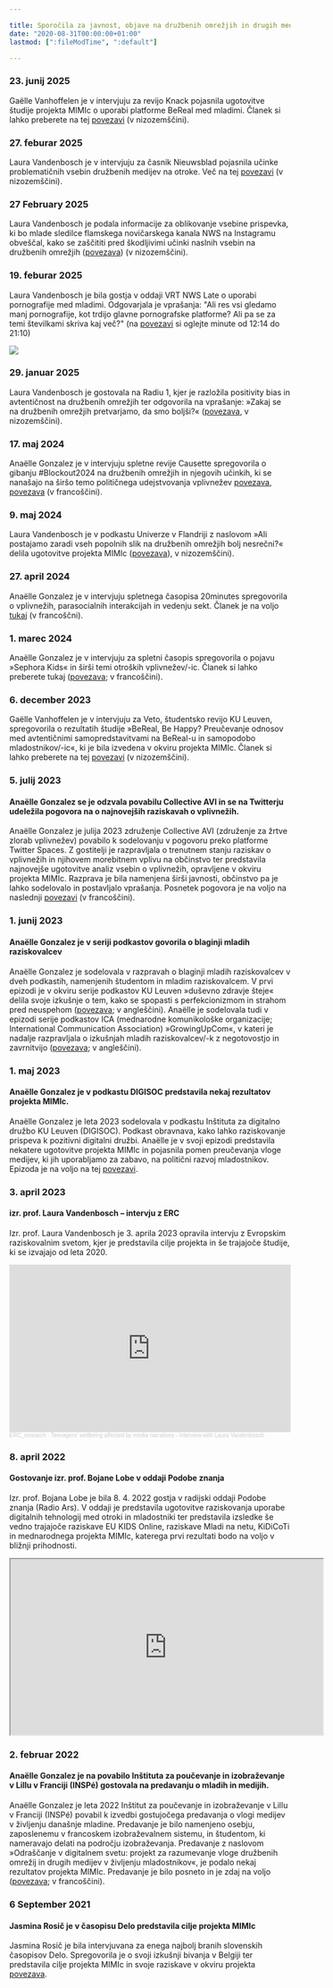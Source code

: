 ```yaml
---

title: Sporočila za javnost, objave na družbenih omrežjih in drugih medijih
date: "2020-08-31T00:00:00+01:00"
lastmod: [":fileModTime", ":default"]

---
```


### 23. junij 2025
Gaëlle Vanhoffelen je v intervjuju za revijo Knack pojasnila ugotovitve študije projekta MIMIc o uporabi platforme BeReal med mladimi. Članek si lahko preberete na tej [povezavi](https://www.knack.be/nieuws/technologie/bereal-in-vrije-val-wat-is-er-misgelopen-met-de-authentieke-sociale-media-app/) (v nizozemščini).

### 27. feburar 2025

Laura Vandenbosch je v intervjuju za časnik Nieuwsblad pojasnila učinke problematičnih vsebin družbenih medijev na otroke. Več na tej [povezavi](https://www.nieuwsblad.be/cnt/dmf20250227_93798586) (v nizozemščini).

### 27 February 2025

Laura Vandenbosch je podala informacije za oblikovanje vsebine prispevka, ki bo mlade sledilce flamskega novičarskega kanala NWS na Instagramu obveščal, kako se zaščititi pred škodljivimi učinki naslnih vsebin na družbenih omrežjih ([povezava](https://www.instagram.com/p/DGla2-eM-gb/?img_index=3&igsh=MXR4a2w3ZXhsemZuMA==)) (v nizozemščini).

### 19. feburar 2025

Laura Vandenbosch je bila gostja v oddaji VRT NWS Late o uporabi pornografije med mladimi. Odgovarjala je vprašanja: "Ali res vsi gledamo manj pornografije, kot trdijo glavne pornografske platforme? Ali pa se za temi številkami skriva kaj več?" (na [povezavi](https://www.vrt.be/vrtmax/a-z/vrt-nws-laat/2025/vrt-nws-laat-d20250219/) si oglejte minute od 12:14 do 21:10)

![](/img/vrt.jpeg)

### 29. januar 2025

Laura Vandenbosch je gostovala na Radiu 1, kjer je razložila positivity bias in avtentičnost na družbenih omrežjih ter odgovorila na vprašanje: »Zakaj se na družbenih omrežjih pretvarjamo, da smo boljši?« ([povezava](https://www.vrt.be/vrtmax/luister/radio/d/de-wereld-van-sofie~11-65/de-wereld-van-sofie~11-31846-0/fragment~8976e0e4-061d-4944-bd65-ba16e40ec431/), v nizozemščini).

### 17. maj 2024

Anaëlle Gonzalez je v intervjuju spletne revije Causette spregovorila o gibanju #Blockout2024 na družbenih omrežjih in njegovih učinkih, ki se nanašajo na širšo temo političnega udejstvovanja vplivnežev [povezava](https://www.causette.fr/societe/humeurs/le-mouvement-blockout2024-qui-appelle-a-bloquer-des-personnalites-ne-prenant-pas-position-pour-gaza-peut-il-vraiment-avoir-un-impact/), [povezava](https://www.instagram.com/p/C7EqcMHMjTY/?utm_source=ig_web_copy_link) (v francoščini).

### 9. maj 2024

Laura Vandenbosch je v podkastu Univerze v Flandriji z naslovom »Ali postajamo zaradi vseh popolnih slik na družbenih omrežjih bolj nesrečni?« delila ugotovitve projekta MIMIc ([povezava](https://www.universiteitvanvlaanderen.be/podcast/worden-we-allemaal-ongelukkiger-van-al-die-perfecte-beelden-op-sociale-media)), v nizozemščini).

### 27. april 2024

Anaëlle Gonzalez je v intervjuju spletnega časopisa 20minutes spregovorila o vplivnežih, parasocialnih interakcijah in vedenju sekt. Članek je na voljo [tukaj](https://www.20minutes.fr/high-tech/by-the-web/4088072-20240427-tiktok-influenceurs-comme-ophenya-ligne-fine-entre-derive-sectaire-relation-parasociale) (v francoščni).

### 1. marec 2024

Anaëlle Gonzalez je v intervjuju za spletni časopis spregovorila o pojavu »Sephora Kids« in širši temi otroških vplivnežev/-ic. Članek si lahko preberete tukaj ([povezava](https://www.dna.fr/magazine-lifestyle/2024/03/01/elles-ont-10-ans-et-veulent-du-retinol-les-sephora-kids-envahissent-tiktok); v francoščini).

### 6. december 2023

Gaëlle Vanhoffelen je v intervjuju za Veto, študentsko revijo KU Leuven, spregovorila o rezultatih študije »BeReal, Be Happy? Preučevanje odnosov med avtentičnimi samopredstavitvami na BeReal-u in samopodobo mladostnikov/-ic«, ki je bila izvedena v okviru projekta MIMIc. Članek si lahko preberete na tej [povezavi](https://www.veto.be/onderzoek/onderzoeker-ku-leuven-vindt-verband-tussen-bereal-en-je-zelfbeeld-het-kan-jezelf-versterken-als-je-zoekende-bent/337266?fbclid=IwAR1w98Fvyj91bwks_LAZkd71GGishIwvm4o3oear-tOvT8tlOs8iKIgnBDY) (v nizozemščini).

### 5. julij 2023

#### Anaëlle Gonzalez se je odzvala povabilu Collective AVI in se na Twitterju udeležila pogovora na o najnovejših raziskavah o vplivnežih.
Anaëlle Gonzalez je julija 2023 združenje Collective AVI (združenje za žrtve zlorab vplivnežev) povabilo k sodelovanju v pogovoru preko platforme Twitter Spaces. Z gostitelji je razpravljala o trenutnem stanju raziskav o vplivnežih in njihovem morebitnem vplivu na občinstvo ter predstavila najnovejše ugotovitve analiz vsebin o vplivnežih, opravljene v okviru projekta MIMIc. Razprava je bila namenjena širši javnosti, občinstvo pa je lahko sodelovalo in postavljalo vprašanja. Posnetek pogovora je na voljo na naslednji [povezavi](https://twitter.com/collectifAvi/status/1676674762641231878?s=20) (v francoščini).

### 1. junij 2023

#### Anaëlle Gonzalez je v seriji podkastov govorila o blaginji mladih raziskovalcev
Anaëlle Gonzalez je sodelovala v razpravah o blaginji mladih raziskovalcev v dveh podkastih, namenjenih študentom in mladim raziskovalcem. V prvi epizodi je v okviru serije podkastov KU Leuven »duševno zdravje šteje« delila svoje izkušnje o tem, kako se spopasti s perfekcionizmom in strahom pred neuspehom ([povezava](https://open.spotify.com/episode/4tHTgZXCxGqY4rGqky9tMJ?si=AhQdXNWkRn6LGtJ-FZnhnA); v angleščini). Anaëlle je sodelovala tudi v epizodi serije podkastov ICA (mednarodne komunikološke organizacije; International Communication Association) »GrowingUpCom«, v kateri je nadalje razpravljala o izkušnjah mladih raziskovalcev/-k z negotovostjo in zavrnitvijo ([povezava](https://open.spotify.com/episode/1xSyTAKBoDGjWBbfP6ivo6?si=fee54b78db1d49a0); v angleščini).

### 1. maj 2023

#### Anaëlle Gonzalez je v podkastu DIGISOC predstavila nekaj rezultatov projekta MIMIc.
Anaëlle Gonzalez je leta 2023 sodelovala v podkastu Inštituta za digitalno družbo KU Leuven (DIGISOC). Podkast obravnava, kako lahko raziskovanje prispeva k pozitivni digitalni družbi. Anaëlle je v svoji epizodi predstavila nekatere ugotovitve projekta MIMIc in pojasnila pomen preučevanja vloge medijev, ki jih uporabljamo za zabavo, na politični razvoj mladostnikov. Epizoda je na voljo na tej [povezavi](https://podcasters.spotify.com/pod/show/digisoc/episodes/Social-Media-and-the-Political-Self---Analle-Gonzalez-e27ek6m).

### 3. april 2023

#### izr. prof. Laura Vandenbosch – intervju z ERC
Izr. prof. Laura Vandenbosch je 3. aprila 2023 opravila intervju z Evropskim raziskovalnim svetom, kjer je predstavila cilje projekta in še trajajoče študije, ki se izvajajo od leta 2020.

<iframe width="100%" height="300" scrolling="no" frameborder="no" allow="autoplay" src="https://w.soundcloud.com/player/?url=https%3A//api.soundcloud.com/tracks/1481849380&color=%23ff5500&auto_play=false&hide_related=false&show_comments=true&show_user=true&show_reposts=false&show_teaser=true&visual=true"></iframe><div style="font-size: 10px; color: #cccccc;line-break: anywhere;word-break: normal;overflow: hidden;white-space: nowrap;text-overflow: ellipsis; font-family: Interstate,Lucida Grande,Lucida Sans Unicode,Lucida Sans,Garuda,Verdana,Tahoma,sans-serif;font-weight: 100;"><a href="https://soundcloud.com/erc_research" title="ERC_research" target="_blank" style="color: #cccccc; text-decoration: none;">ERC_research</a> · <a href="https://soundcloud.com/erc_research/teenagers-wellbeing-affected-by-media-narratives-interview-with-laura-vandenbosch" title="Teenagers’ wellbeing affected by media narratives - Interview with Laura Vandenbosch" target="_blank" style="color: #cccccc; text-decoration: none;">Teenagers’ wellbeing affected by media narratives - Interview with Laura Vandenbosch</a></div>

### 8. april 2022

#### Gostovanje izr. prof. Bojane Lobe v oddaji Podobe znanja
Izr. prof. Bojana Lobe je bila 8. 4. 2022 gostja v radijski oddaji Podobe znanja (Radio Ars). V oddaji je predstavila ugotovitve raziskovanja uporabe digitalnih tehnologij med otroki in mladostniki ter predstavila izsledke še vedno trajajoče raziskave EU KIDS Online, raziskave Mladi na netu, KiDiCoTi in mednarodnega projekta MIMIc, katerega prvi rezultati bodo na voljo v bližnji prihodnosti. 

<html>
   <head>
      <title>HTML Video embed</title>
   </head>
   <body>
      <iframe width="560" height="315" src="https://ars.rtvslo.si/podkast/podobe-znanja/526/174862885"></iframe>
      </iframe>
   </body>
</html>

### 2. februar 2022

#### Anaëlle Gonzalez je na povabilo Inštituta za poučevanje in izobraževanje v Lillu v Franciji (INSPé) gostovala na predavanju o mladih in medijih.
Anaëlle Gonzalez je leta 2022 Inštitut za poučevanje in izobraževanje v Lillu v Franciji (INSPé) povabil k izvedbi gostujočega predavanja o vlogi medijev v življenju današnje mladine. Predavanje je bilo namenjeno osebju, zaposlenemu v francoskem izobraževalnem sistemu, in študentom, ki nameravajo delati na področju izobraževanja. Predavanje z naslovom »Odraščanje v digitalnem svetu: projekt za razumevanje vloge družbenih omrežij in drugih medijev v življenju mladostnikov«, je podalo nekaj rezultatov projekta MIMIc. Predavanje je bilo posneto in je zdaj na voljo ([povezava](https://www.youtube.com/watch?v=rlanYB9ggec); v francoščini).


### 6 September 2021

#### Jasmina Rosič je v časopisu Delo predstavila cilje projekta MIMIc
Jasmina Rosič je bila intervjuvana za enega najbolj branih slovenskih časopisov Delo. Spregovorila je o svoji izkušnji bivanja v Belgiji ter predstavila cilje projekta MIMIc in svoje raziskave v okviru projekta [povezava](https://www.delo.si/novice/znanoteh/mladostniki-so-slabo-raziskana-druzbena-skupina/).